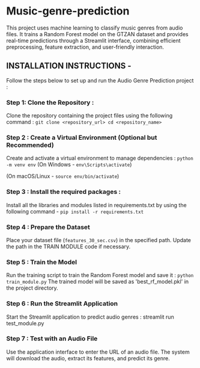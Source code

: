 # Music-genre-prediction
This project uses machine learning to classify music genres from audio files. It trains a Random Forest model on the GTZAN dataset and provides real-time predictions through a Streamlit interface, combining efficient preprocessing, feature extraction, and user-friendly interaction.

## INSTALLATION INSTRUCTIONS -
Follow the steps below to set up and run the Audio Genre Prediction project :

### Step 1: Clone the Repository :
Clone the repository containing the project files using the following command :
          `git clone <repository_url>
          cd <repository_name>`
          
### Step 2 : Create a Virtual Environment (Optional but Recommended)
Create and activate a virtual environment to manage dependencies :
          `python -m venv env`
(On Windows - `env\Scripts\activate`)

(On macOS/Linux - `source env/bin/activate`)

### Step 3 : Install the required packages : 
Install all the libraries and modules listed in requirements.txt by using the following command -
          `pip install -r requirements.txt`

### Step 4 : Prepare the Dataset
Place your dataset file (`features_30_sec.csv`) in the specified path. Update the path in the TRAIN MODULE code if necessary.

### Step 5 : Train the Model
Run the training script to train the Random Forest model and save it :
          `python train_module.py`
The trained model will be saved as 'best_rf_model.pkl' in the project directory.

### Step 6 : Run the Streamlit Application
Start the Streamlit application to predict audio genres :
streamlit run test_module.py

### Step 7 : Test with an Audio File
Use the application interface to enter the URL of an audio file. The system will download the audio, extract its features, and predict its genre.
